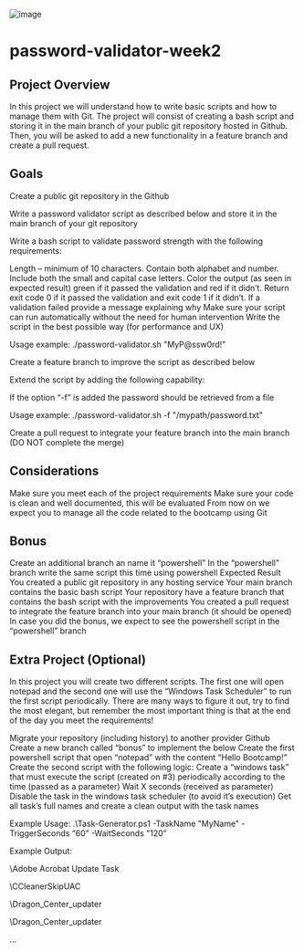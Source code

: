 ![image](https://bootcamp.rhinops.io/images/git.gif)
# password-validator-week2
## Project Overview

In this project we will understand how to write basic scripts and how to manage them with Git. The project will consist of creating a bash script and storing it in the main branch of your public git repository hosted in Github. Then, you will be asked to add a new functionality in a feature branch and create a pull request.

## Goals
Create a public git repository in the Github

Write a password validator script as described below and store it in the main branch of your git repository

Write a bash script to validate password strength with the following requirements:

Length – minimum of 10 characters.
Contain both alphabet and number.
Include both the small and capital case letters.
Color the output (as seen in expected result) green if it passed the validation and red if it didn’t.
Return exit code 0 if it passed the validation and exit code 1 if it didn’t.
If a validation failed provide a message explaining why
Make sure your script can run automatically without the need for human intervention
Write the script in the best possible way (for performance and UX)

Usage example: ./password-validator.sh "MyP@ssw0rd!"

Create a feature branch to improve the script as described below

Extend the script by adding the following capability:

If the option “-f” is added the password should be retrieved from a file

Usage example: ./password-validator.sh -f "/mypath/password.txt"

Create a pull request to integrate your feature branch into the main branch (DO NOT complete the merge)

## Considerations

Make sure you meet each of the project requirements
Make sure your code is clean and well documented, this will be evaluated
From now on we expect you to manage all the code related to the bootcamp using Git

## Bonus

Create an additional branch an name it “powershell”
In the “powershell” branch write the same script this time using powershell
Expected Result
You created a public git repository in any hosting service
Your main branch contains the basic bash script
Your repository have a feature branch that contains the bash script with the improvements
You created a pull request to integrate the feature branch into your main branch (it should be opened)
In case you did the bonus, we expect to see the powershell script in the “powershell” branch

## Extra Project (Optional)

In this project you will create two different scripts. The first one will open notepad and the second one will use the “Windows Task Scheduler” to run the first script periodically. There are many ways to figure it out, try to find the most elegant, but remember the most important thing is that at the end of the day you meet the requirements!

Migrate your repository (including history) to another provider Github
Create a new branch called “bonus” to implement the below
Create the first powershell script that open “notepad” with the content “Hello Bootcamp!”
Create the second script with the following logic:
Create a “windows task” that must execute the script (created on #3) periodically according to the time (passed as a parameter)
Wait X seconds (received as parameter)
Disable the task in the windows task scheduler (to avoid it’s execution)
Get all task’s full names and create a clean output with the task names

Example Usage: .\Task-Generator.ps1 -TaskName "MyName" -TriggerSeconds “60” -WaitSeconds "120”

Example Output:

\Adobe Acrobat Update Task

\CCleanerSkipUAC

\Dragon_Center_updater

\Dragon_Center_updater

…
